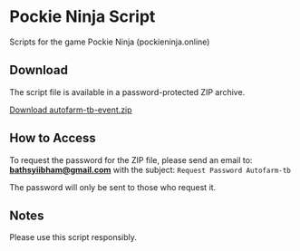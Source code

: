 # Pockie Ninja Script

Scripts for the game Pockie Ninja (pockieninja.online)

## Download
The script file is available in a password-protected ZIP archive.

[Download autofarm-tb-event.zip](https://github.com/Ibhamb17/pockieninja-script/raw/main/autofarm-tb-event.zip)

## How to Access
To request the password for the ZIP file, please send an email to:
**bathsyiibham@gmail.com**
with the subject:
`Request Password Autofarm-tb`

The password will only be sent to those who request it.

## Notes
Please use this script responsibly.
